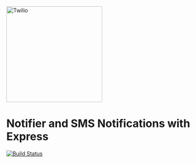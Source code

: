 <a href="https://www.twilio.com">
  <img src="https://static0.twilio.com/marketing/bundles/marketing/img/logos/wordmark-red.svg" alt="Twilio" width="250" />
</a>

# Notifier and SMS Notifications with Express

[![Build Status](https://travis-ci.org/TwilioDevEd/notifier-node.svg?branch=master)](https://travis-ci.org/TwilioDevEd/notifier-node)
